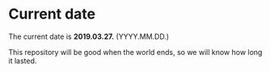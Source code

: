 # Current date

The current date is **2019.03.27.** (YYYY.MM.DD.)

This repository will be good when the world ends, so we will know how long it lasted.